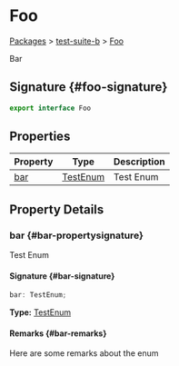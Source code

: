 # Foo

[Packages](/) &gt; [test-suite-b](/test-suite-b/) &gt; [Foo](/test-suite-b/foo-interface)

Bar

## Signature {#foo-signature}

```typescript
export interface Foo
```

## Properties

| Property | Type | Description |
| - | - | - |
| [bar](/test-suite-b/foo-interface#bar-propertysignature) | [TestEnum](/test-suite-a/testenum-enum) | Test Enum |

## Property Details

### bar {#bar-propertysignature}

Test Enum

#### Signature {#bar-signature}

```typescript
bar: TestEnum;
```

**Type:** [TestEnum](/test-suite-a/testenum-enum)

#### Remarks {#bar-remarks}

Here are some remarks about the enum
